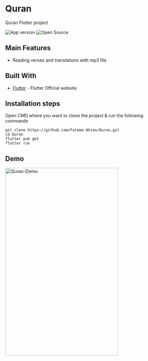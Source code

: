 # Quran
Quran Flutter project

![App version](https://img.shields.io/badge/App-Version%201.0.0-green) ![Open Source](https://img.shields.io/badge/Open%20Source-%E2%9D%A4-red?style=flat)

## Main Features
- Reading verses and translations with mp3 file

## Built With
- [Flutter](https://flutter.dev) - Flutter Official website

## Installation steps

Open CMD where you want to clone the project & run the following commands

```
git clone https://github.com/Fateme-Ahsan/Quran.git
cd Quran
flutter pub get
flutter run
```

## Demo
<img src="https://user-images.githubusercontent.com/100623985/224493561-e284abb4-55f3-4513-947a-9368fefd9bf1.png" alt="Quran-Demo" width="360" height="600"/>
